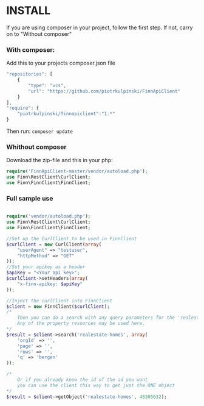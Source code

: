 # INSTALL

If you are using composer in your project, follow the first step. If not, carry on to "Without composer"

### With composer:

Add this to your projects composer.json file
```javascript
"repositories": [
	{
		"type": "vcs",
		"url": "https://github.com/piotrkulpinski/FinnApiClient"
	}
],
"require": {
	"piotrkulpinski/finnapiclient":"1.*"
}
```

Then run:
`composer update`

### Whithout composer

Download the zip-file and this in your php:
```php
require('FinnApiClient-master/vendor/autoload.php');
use Finn\RestClient\CurlClient;
use Finn\FinnClient\FinnClient;

```


### Full sample use

```php

require('vendor/autoload.php');
use Finn\RestClient\CurlClient;
use Finn\FinnClient\FinnClient;

//Set up the CurlClient to be used in FinnClient
$curlClient = new CurlClient(array(
	"userAgent" => "testuser",
	"httpMethod" => "GET"
));
//Set your apikey as a header
$apiKey = "<Your api key>";
$curlClient->setHeaders(array(
	"x-finn-apikey: $apiKey"
));

//Inject the curlClient into FinnClient
$client = new FinnClient($curlClient);
/*
	Then you can do a search with any query parameters for the 'realestate-homes'-resource
	Any of the property resources may be used here.
*/
$result = $client->search('realestate-homes', array(
	'orgId' => '',
	'page' => '',
	'rows' => '',
	'q' => 'bergen'
));

/*
	Or if you already know the id of the ad you want
	you can use the client this way to get just the ONE object
*/
$result = $client->getObject('realestate-homes', 48305632);

```

